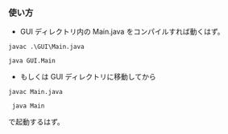 ### 使い方

- GUI ディレクトリ内の Main.java をコンパイルすれば動くはず。

`javac .\GUI\Main.java`

`java GUI.Main`

- もしくは GUI ディレクトリに移動してから

`javac Main.java`

` java Main`

で起動するはず。
